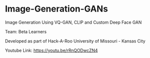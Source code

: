# Image-Generation-GANs
Image Generation Using VQ-GAN, CLIP and Custom Deep Face GAN

Team: Beta Learners

Developed as part of Hack-A-Roo 
University of Missouri - Kansas City

Youtube Link: https://youtu.be/rRnQODwcZN4
